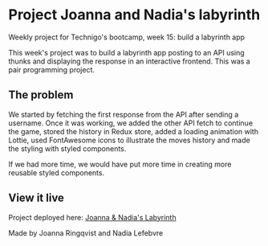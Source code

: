 # Project Joanna and Nadia's labyrinth

Weekly project for Technigo's bootcamp, week 15: build a labyrinth app

This week's project was to build a labyrinth app posting to an API using thunks and displaying the response in an interactive frontend. This was a pair programming project.

## The problem

We started by fetching the first response from the API after sending a username. Once it was working, we added the other API fetch to continue the game, stored the history in Redux store, added a loading animation with Lottie, used FontAwesome icons to illustrate the moves history and made the styling with styled components.

If we had more time, we would have put more time in creating more reusable styled components.

## View it live

Project deployed here: [Joanna & Nadia's Labyrinth](https://labyrinth-joanna-and-nadia.netlify.app/)

Made by Joanna Ringqvist and Nadia Lefebvre
